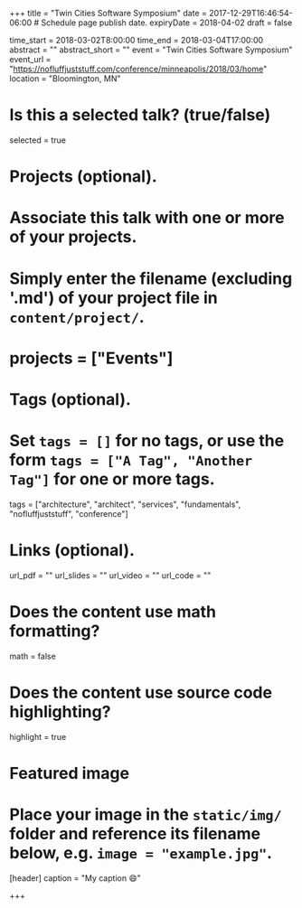 +++
title = "Twin Cities Software Symposium"
date = 2017-12-29T16:46:54-06:00  # Schedule page publish date.
expiryDate = 2018-04-02
draft = false

time_start = 2018-03-02T8:00:00
time_end = 2018-03-04T17:00:00
abstract = ""
abstract_short = ""
event = "Twin Cities Software Symposium"
event_url = "https://nofluffjuststuff.com/conference/minneapolis/2018/03/home"
location = "Bloomington, MN"

# Is this a selected talk? (true/false)
selected = true

# Projects (optional).
#   Associate this talk with one or more of your projects.
#   Simply enter the filename (excluding '.md') of your project file in `content/project/`.
# projects = ["Events"]

# Tags (optional).
#   Set `tags = []` for no tags, or use the form `tags = ["A Tag", "Another Tag"]` for one or more tags.
tags = ["architecture", "architect", "services", "fundamentals", "nofluffjuststuff", "conference"]

# Links (optional).
url_pdf = ""
url_slides = ""
url_video = ""
url_code = ""

# Does the content use math formatting?
math = false

# Does the content use source code highlighting?
highlight = true

# Featured image
# Place your image in the `static/img/` folder and reference its filename below, e.g. `image = "example.jpg"`.
[header]
caption = "My caption :smile:"

+++
